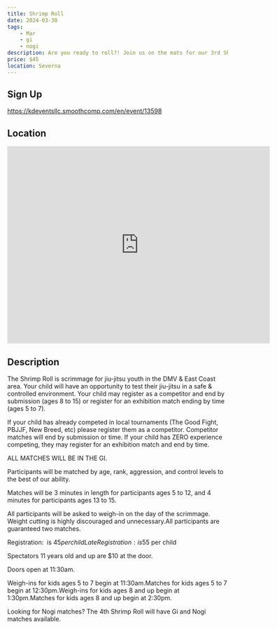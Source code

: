 ```yaml
---
title: Shrimp Roll
date: 2024-03-30
tags:
    - Mar
    - gi 
    - nogi 
description: Are you ready to roll?! Join us on the mats for our 3rd Shrimp Roll on March 30, 2024 hosted by KD Events
price: $45
location: Severna
---
```

## Sign Up
https://kdeventsllc.smoothcomp.com/en/event/13598

## Location
<iframe src="https://www.google.com/maps/embed?pb=!1m18!1m12!1m3!1d12345.6789!2d-76.5448944!3d39.0706229!2m3!1f0!2f0!3f0!3m2!1i1024!2i768!4f13.1!3m3!1m2!1s0x0%3A0x0!2z39.0706229!5e0!3m2!1sen!2sus!4v1234567890" width="600" height="450" style="border:0;" allowfullscreen="" loading="lazy"></iframe>

## Description
The Shrimp Roll is scrimmage for jiu-jitsu youth in the DMV & East Coast area. Your child will have an opportunity to test their jiu-jitsu in a safe & controlled environment. Your child may register as a competitor and end by submission (ages 8 to 15) or register for an exhibition match ending by time (ages 5 to 7). 


If your child has already competed in local tournaments (The Good Fight, PBJJF, New Breed, etc) please register them as a competitor. Competitor matches will end by submission or time. If your child has ZERO experience competing, they may register for an exhibition match and end by time. 


ALL MATCHES WILL BE IN THE GI. 


Participants will be matched by age, rank, aggression, and control levels to the best of our ability. 


Matches will be 3 minutes in length for participants ages 5 to 12, and 4 minutes for participants ages 13 to 15.  


All participants will be asked to weigh-in on the day of the scrimmage. Weight cutting is highly discouraged and unnecessary.All participants are guaranteed two matches. 


Registration:  is $45 per childLate Registration: is $55 per child


Spectators 11 years old and up are $10 at the door. 


Doors open at 11:30am.


Weigh-ins for kids ages 5 to 7 begin at 11:30am.Matches for kids ages 5 to 7 begin at 12:30pm.Weigh-ins for kids ages 8 and up begin at 1:30pm.Matches for kids ages 8 and up begin at 2:30pm.  


Looking for Nogi matches? The 4th Shrimp Roll will have Gi and Nogi matches available.